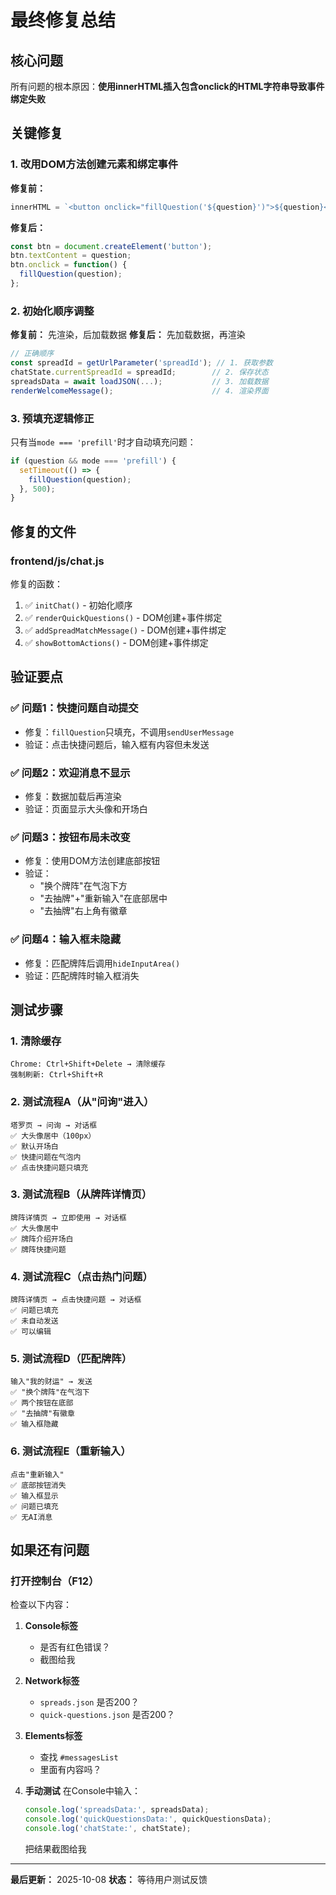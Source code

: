 # 最终修复总结

## 核心问题

所有问题的根本原因：**使用innerHTML插入包含onclick的HTML字符串导致事件绑定失败**

## 关键修复

### 1. 改用DOM方法创建元素和绑定事件

**修复前：**
```javascript
innerHTML = `<button onclick="fillQuestion('${question}')">${question}</button>`;
```

**修复后：**
```javascript
const btn = document.createElement('button');
btn.textContent = question;
btn.onclick = function() {
  fillQuestion(question);
};
```

### 2. 初始化顺序调整

**修复前：** 先渲染，后加载数据
**修复后：** 先加载数据，再渲染

```javascript
// 正确顺序
const spreadId = getUrlParameter('spreadId'); // 1. 获取参数
chatState.currentSpreadId = spreadId;        // 2. 保存状态
spreadsData = await loadJSON(...);           // 3. 加载数据
renderWelcomeMessage();                      // 4. 渲染界面
```

### 3. 预填充逻辑修正

只有当`mode === 'prefill'`时才自动填充问题：

```javascript
if (question && mode === 'prefill') {
  setTimeout(() => {
    fillQuestion(question);
  }, 500);
}
```

## 修复的文件

### frontend/js/chat.js
修复的函数：
1. ✅ `initChat()` - 初始化顺序
2. ✅ `renderQuickQuestions()` - DOM创建+事件绑定
3. ✅ `addSpreadMatchMessage()` - DOM创建+事件绑定
4. ✅ `showBottomActions()` - DOM创建+事件绑定

## 验证要点

### ✅ 问题1：快捷问题自动提交
- 修复：`fillQuestion`只填充，不调用`sendUserMessage`
- 验证：点击快捷问题后，输入框有内容但未发送

### ✅ 问题2：欢迎消息不显示
- 修复：数据加载后再渲染
- 验证：页面显示大头像和开场白

### ✅ 问题3：按钮布局未改变
- 修复：使用DOM方法创建底部按钮
- 验证：
  - "换个牌阵"在气泡下方
  - "去抽牌"+"重新输入"在底部居中
  - "去抽牌"右上角有徽章

### ✅ 问题4：输入框未隐藏
- 修复：匹配牌阵后调用`hideInputArea()`
- 验证：匹配牌阵时输入框消失

## 测试步骤

### 1. 清除缓存
```
Chrome: Ctrl+Shift+Delete → 清除缓存
强制刷新: Ctrl+Shift+R
```

### 2. 测试流程A（从"问询"进入）
```
塔罗页 → 问询 → 对话框
✅ 大头像居中（100px）
✅ 默认开场白
✅ 快捷问题在气泡内
✅ 点击快捷问题只填充
```

### 3. 测试流程B（从牌阵详情页）
```
牌阵详情页 → 立即使用 → 对话框
✅ 大头像居中
✅ 牌阵介绍开场白
✅ 牌阵快捷问题
```

### 4. 测试流程C（点击热门问题）
```
牌阵详情页 → 点击快捷问题 → 对话框
✅ 问题已填充
✅ 未自动发送
✅ 可以编辑
```

### 5. 测试流程D（匹配牌阵）
```
输入"我的财运" → 发送
✅ "换个牌阵"在气泡下
✅ 两个按钮在底部
✅ "去抽牌"有徽章
✅ 输入框隐藏
```

### 6. 测试流程E（重新输入）
```
点击"重新输入"
✅ 底部按钮消失
✅ 输入框显示
✅ 问题已填充
✅ 无AI消息
```

## 如果还有问题

### 打开控制台（F12）

检查以下内容：

1. **Console标签**
   - 是否有红色错误？
   - 截图给我

2. **Network标签**
   - `spreads.json` 是否200？
   - `quick-questions.json` 是否200？

3. **Elements标签**
   - 查找 `#messagesList`
   - 里面有内容吗？

4. **手动测试**
   在Console中输入：
   ```javascript
   console.log('spreadsData:', spreadsData);
   console.log('quickQuestionsData:', quickQuestionsData);
   console.log('chatState:', chatState);
   ```
   把结果截图给我

---

**最后更新：** 2025-10-08
**状态：** 等待用户测试反馈

